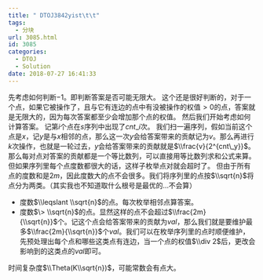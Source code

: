 ```yaml
---
title: " DTOJ3842yist\t\t"
tags:
  - 分块
url: 3085.html
id: 3085
categories:
  - DTOJ
  - Solution
date: 2018-07-27 16:41:33
---
```


先考虑如何判断$-1$。即判断答案是否可能无限大。 这个还是很好判断的，对于一个点，如果它被操作了，且与它有连边的点中有没被操作的权值$>0$的点，答案就是无限大的，因为每次答案都至少会增加那个点的权值。 然后我们开始考虑如何计算答案。 记第$i$个点在$s$序列中出现了$cnt\_i$次。 我们扫一遍序列，假如当前这个点是$x$，记$y$是与$x$相邻的点，那么这一次$y$会给答案带来的贡献记为$v$。那么再进行$k$次操作，也就是一轮过去，$y$会给答案带来的贡献就是$\\frac{v}{2^{cnt\_y}}$。那么每对点对答案的贡献都是一个等比数列，可以直接用等比数列求和公式来算。 但如果序列里每个点度数都很大的话，这样子枚举点对就会超时了。 但由于所有点的度数和是$2m$，因此度数大的点不会很多。我们将序列里的点按$\\sqrt{n}$将点分为两类。（其实我也不知道取什么根号是最优的…不会算）

*   度数$\\leqslant \\sqrt{n}$的点。每次枚举相邻点算答案。
*   度数$\> \\sqrt{n}$的点。显然这样的点不会超过$\\frac{2m}{\\sqrt{n}}$个。记这个点会给答案带来的贡献为$val$，那么我们就是要维护最多$\\frac{2m}{\\sqrt{n}}$个$val$。我们可以在枚举序列里的点时顺便维护，先预处理出每个点和哪些这类点有连边，当一个点的权值$\\div 2$后，更改会影响到的这类点的$val$即可。

时间复杂度$\\Theta(K\\sqrt{n})$，可能常数会有点大。